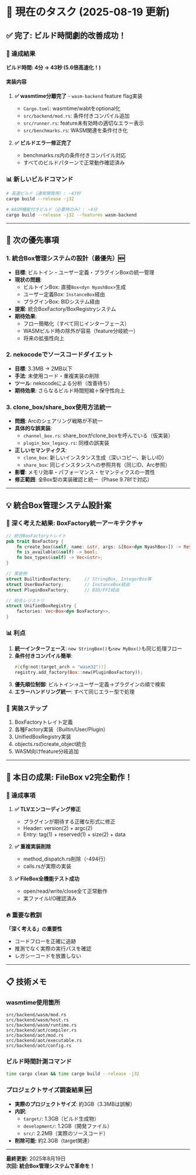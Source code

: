 # 🎯 現在のタスク (2025-08-19 更新)

## ✅ 完了: ビルド時間劇的改善成功！

### 🎉 達成結果
**ビルド時間: 4分 → 43秒 (5.6倍高速化！)**

#### 実装内容
1. **✅ wasmtime分離完了** - `wasm-backend` feature flag実装
   - `Cargo.toml`: wasmtime/wabtをoptional化
   - `src/backend/mod.rs`: 条件付きコンパイル追加
   - `src/runner.rs`: feature未有効時の適切なエラー表示
   - `src/benchmarks.rs`: WASM関連を条件付き化

2. **✅ ビルドエラー修正完了**
   - benchmarks.rs内の条件付きコンパイル対応
   - すべてのビルドパターンで正常動作確認済み

### 📊 新しいビルドコマンド
```bash
# 高速ビルド（通常開発用）: ~43秒
cargo build --release -j32

# WASM機能付きビルド（必要時のみ）: ~4分
cargo build --release -j32 --features wasm-backend
```

---

## 🎯 次の優先事項

### 1. 統合Box管理システムの設計（最優先）🆕
- **目標**: ビルトイン・ユーザー定義・プラグインBoxの統一管理
- **現状の問題**:
  - ビルトインBox: 直接`Box<dyn NyashBox>`生成
  - ユーザー定義Box: `InstanceBox`経由
  - プラグインBox: BIDシステム経由
- **提案**: 統合BoxFactory/BoxRegistryシステム
- **期待効果**:
  - フロー簡略化（すべて同じインターフェース）
  - WASMビルド時の除外が容易（feature分岐統一）
  - 将来の拡張性向上

### 2. nekocodeでソースコードダイエット
- **目標**: 3.3MB → 2MB以下
- **手法**: 未使用コード・重複実装の削除
- **ツール**: nekocodeによる分析（改善待ち）
- **期待効果**: さらなるビルド時間短縮＋保守性向上

### 3. clone_box/share_box使用方法統一
- **問題**: Arc<dyn NyashBox>のシェアリング戦略が不統一
- **具体的な誤実装**:
  - `channel_box.rs`: share_boxがclone_boxを呼んでいる（仮実装）
  - `plugin_box_legacy.rs`: 同様の誤実装
- **正しいセマンティクス**:
  - `clone_box`: 新しいインスタンス生成（深いコピー、新しいID）
  - `share_box`: 同じインスタンスへの参照共有（同じID、Arc参照）
- **影響**: メモリ効率・パフォーマンス・セマンティクスの一貫性
- **修正範囲**: 全Box型の実装確認と統一（Phase 9.78fで対応）

---

## 💡 統合Box管理システム設計案

### 🎯 **深く考えた結果: BoxFactory統一アーキテクチャ**

```rust
// 統合BoxFactoryトレイト
pub trait BoxFactory {
    fn create_box(&self, name: &str, args: &[Box<dyn NyashBox>]) -> Result<Box<dyn NyashBox>, RuntimeError>;
    fn is_available(&self) -> bool;
    fn box_types(&self) -> Vec<&str>;
}

// 実装例
struct BuiltinBoxFactory;     // StringBox, IntegerBox等
struct UserBoxFactory;        // InstanceBox経由
struct PluginBoxFactory;      // BID/FFI経由

// 統合レジストリ
struct UnifiedBoxRegistry {
    factories: Vec<Box<dyn BoxFactory>>,
}
```

### 📊 **利点**
1. **統一インターフェース**: `new StringBox()`も`new MyBox()`も同じ処理フロー
2. **条件付きコンパイル簡単**:
   ```rust
   #[cfg(not(target_arch = "wasm32"))]
   registry.add_factory(Box::new(PluginBoxFactory));
   ```
3. **優先順位制御**: ビルトイン→ユーザー定義→プラグインの順で検索
4. **エラーハンドリング統一**: すべて同じエラー型で処理

### 🚀 **実装ステップ**
1. BoxFactoryトレイト定義
2. 各種Factory実装（Builtin/User/Plugin）
3. UnifiedBoxRegistry実装
4. objects.rsのcreate_object統合
5. WASM向けfeature分岐追加

---

## 🎉 本日の成果: FileBox v2完全動作！

### 📍 達成事項
1. **✅ TLVエンコーディング修正**
   - プラグインが期待する正確な形式に修正
   - Header: version(2) + argc(2)
   - Entry: tag(1) + reserved(1) + size(2) + data

2. **✅ 重複実装削除**
   - method_dispatch.rs削除（-494行）
   - calls.rsが実際の実装

3. **✅ FileBox全機能テスト成功**
   - open/read/write/close全て正常動作
   - 実ファイルI/O確認済み

### 🔥 重要な教訓
**「深く考える」の重要性**
- コードフローを正確に追跡
- 推測でなく実際の実行パスを確認
- レガシーコードを放置しない

---

## 📋 技術メモ

### wasmtime使用箇所
```
src/backend/wasm/mod.rs
src/backend/wasm/host.rs
src/backend/wasm/runtime.rs
src/backend/aot/compiler.rs
src/backend/aot/mod.rs
src/backend/aot/executable.rs
src/backend/aot/config.rs
```

### ビルド時間計測コマンド
```bash
time cargo clean && time cargo build --release -j32
```

### プロジェクトサイズ調査結果 🆕
- **実際のプロジェクトサイズ**: 約3GB（3.3MBは誤解）
- **内訳**:
  - `target/`: 1.3GB（ビルド生成物）
  - `development/`: 1.2GB（開発ファイル）
  - `src/`: 2.2MB（実際のソースコード）
- **削除可能**: 約2.3GB（target関連）

---

**最終更新**: 2025年8月19日  
**次回: 統合Box管理システムで革命を！**